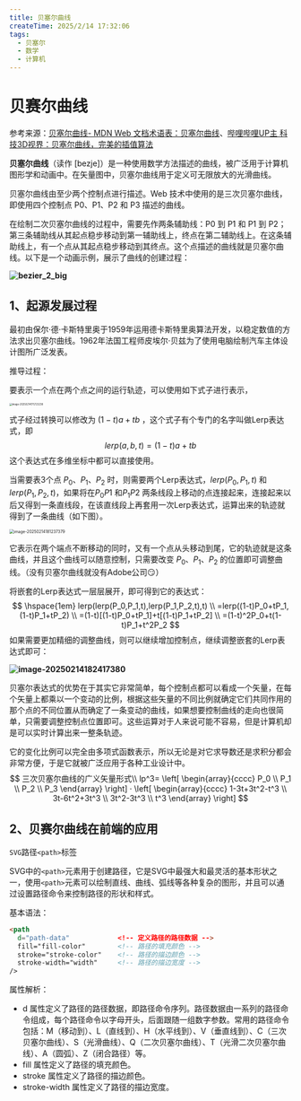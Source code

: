 ```yaml
---
title: 贝塞尔曲线
createTime: 2025/2/14 17:32:06
tags:
  - 贝塞尔
  - 数学
  - 计算机
---
```


# 贝赛尔曲线

参考来源：[贝塞尔曲线- MDN Web 文档术语表：贝塞尔曲线](https://developer.mozilla.org/zh-CN/docs/Glossary/Bezier_curve)、[哔哩哔哩UP主 科技3D视界：贝塞尔曲线，完美的插值算法](https://www.bilibili.com/video/BV1YQCvYTEmT)

**贝塞尔曲线**（读作 [bezje]）是一种使用数学方法描述的曲线，被广泛用于计算机图形学和动画中。在矢量图中，贝塞尔曲线用于定义可无限放大的光滑曲线。

贝塞尔曲线由至少两个控制点进行描述。Web 技术中使用的是三次贝塞尔曲线，即使用四个控制点 P0、P1、P2 和 P3 描述的曲线。

在绘制二次贝塞尔曲线的过程中，需要先作两条辅助线：P0 到 P1 和 P1 到 P2；第三条辅助线从其起点稳步移动到第一辅助线上，终点在第二辅助线上。在这条辅助线上，有一个点从其起点稳步移动到其终点。这个点描述的曲线就是贝塞尔曲线。以下是一个动画示例，展示了曲线的创建过程：

**![bezier_2_big](https://gitee.com/triabin/img_bed/raw/master/2025/02/14/e40165c7c4d059db8c913daecf337d85-bezier_2_big.gif)**

## 1、起源发展过程

最初由保尔·德·卡斯特里奥于1959年运用德卡斯特里奥算法开发，以稳定数值的方法求出贝塞尔曲线。1962年法国工程师皮埃尔·贝兹为了使用电脑绘制汽车主体设计图所广泛发表。

推导过程：

要表示一个点在两个点之间的运行轨迹，可以使用如下式子进行表示，

<img src="https://gitee.com/triabin/img_bed/raw/master/2025/02/14/62c641f549f85e53d7fe5aac4cf48c6f-image-20250214175723238.png" alt="image-20250214175723238" style="zoom:30%;" align="left" />

<div style="clear: both;"></div>

式子经过转换可以修改为 $(1-t)a+tb$ ，这个式子有个专门的名字叫做Lerp表达式，即
$$
lerp(a,b,t)=(1-t)a+tb
$$
这个表达式在多维坐标中都可以直接使用。

当需要表3个点 $P_0$、$P_1$、$P_2$ 时，则需要两个Lerp表达式，$lerp(P_0,P_1,t)$ 和 $lerp(P_1,P_2,t)$，如果将在$P_0P1$ 和$P_1P2$ 两条线段上移动的点连接起来，连接起来以后又得到一条直线段，在该直线段上再套用一次Lerp表达式，运算出来的轨迹就得到了一条曲线（如下图）。

<img src="https://gitee.com/triabin/img_bed/raw/master/2025/02/14/f6c4f640f4b8447cb5338d26e90d942d-image-20250214181237379.png" alt="image-20250214181237379" style="zoom:50%;" align=left />

<div style="clear: both;"></div>

它表示在两个端点不断移动的同时，又有一个点从头移动到尾，它的轨迹就是这条曲线，并且这个曲线可以随意控制，只需要改变 $P_0$、$P_1$、$P_2$ 的位置即可调整曲线。（没有贝塞尔曲线就没有Adobe公司😏）

将嵌套的Lerp表达式一层层展开，即可得到它的表达式：
$$
\hspace{1em} lerp(lerp(P_0,P_1,t),lerp(P_1,P_2,t),t) \\
=lerp((1-t)P_0+tP_1,(1-t)P_1+tP_2) \\
=(1-t)[(1-t)P_0+tP_1]+t[(1-t)P_1+tP_2] \\
=(1-t)^2P_0+t(1-t)P_1+t^2P_2
$$
如果需要更加精细的调整曲线，则可以继续增加控制点，继续调整嵌套的Lerp表达式即可：

**![image-20250214182417380](https://gitee.com/triabin/img_bed/raw/master/2025/02/14/908f2178501f0ab1b4de7bfb27609170-image-20250214182417380.png)**

贝塞尔表达式的优势在于其实它非常简单，每个控制点都可以看成一个矢量，在每个矢量上都乘以一个变动的比例，根据这些矢量的不同比例就确定它们共同作用的那个点的不同位置从而确定了一条变动的曲线，如果想要控制曲线的走向也很简单，只需要调整控制点位置即可。这些运算对于人来说可能不容易，但是计算机却是可以实时计算出来一整条轨迹。

它的变化比例可以完全由多项式函数表示，所以无论是对它求导数还是求积分都会非常方便，于是它就被广泛应用于各种工业设计中。
$$
三次贝塞尔曲线的广义矢量形式\\
lp^3=
\left[
  \begin{array}{cccc}
  P_0 \\
  P_1 \\
  P_2 \\
  P_3
  \end{array}
\right]
·
\left[
  \begin{array}{cccc}
  1-3t+3t^2-t^3 \\
  3t-6t^2+3t^3 \\
  3t^2-3t^3 \\
  t^3
  \end{array}
\right]
$$

## 2、贝赛尔曲线在前端的应用

`SVG`路径`<path>`标签

SVG中的`<path>`元素用于创建路径，它是SVG中最强大和最灵活的基本形状之一，使用`<path>`元素可以绘制直线、曲线、弧线等各种复杂的图形，并且可以通过设置路径命令来控制路径的形状和样式。

基本语法：

```html
<path
  d="path-data"            <!-- 定义路径的路径数据 -->
  fill="fill-color"        <!-- 路径的填充颜色 -->
  stroke="stroke-color"    <!-- 路径的描边颜色 -->
  stroke-width="width"     <!-- 路径的描边宽度 -->
/>
```

属性解析：

 * d 属性定义了路径的路径数据，即路径命令序列。路径数据由一系列的路径命令组成，每个路径命令以字母开头，后面跟随一组数字参数。常用的路径命令包括：M（移动到）、L（直线到）、H（水平线到）、V（垂直线到）、C（三次贝塞尔曲线）、S（光滑曲线）、Q（二次贝塞尔曲线）、T（光滑二次贝塞尔曲线）、A（圆弧）、Z（闭合路径）等。
 * fill 属性定义了路径的填充颜色。
 * stroke 属性定义了路径的描边颜色。
 * stroke-width 属性定义了路径的描边宽度。
